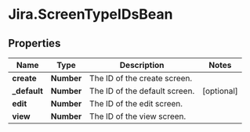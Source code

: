 # Jira.ScreenTypeIDsBean

## Properties

Name | Type | Description | Notes
------------ | ------------- | ------------- | -------------
**create** | **Number** | The ID of the create screen. | 
**_default** | **Number** | The ID of the default screen. | [optional] 
**edit** | **Number** | The ID of the edit screen. | 
**view** | **Number** | The ID of the view screen. | 


